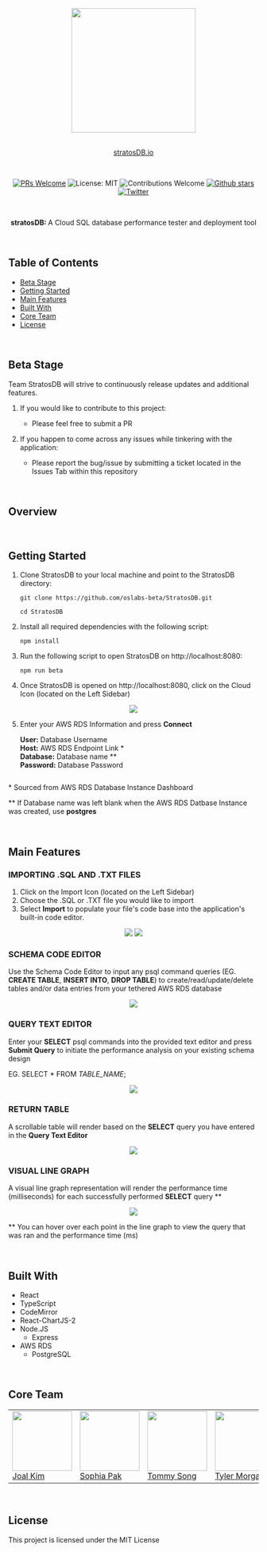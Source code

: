 <div align="center">

<img src="./client/assets/images/stratosdb_logo_black.png" width=250px>

<br>

<br>

<a href="https://stratosdb.io">stratosDB.io</a>

<br>

[![PRs Welcome](https://img.shields.io/badge/PRs-welcome-brightgreen.svg)](https://github.com/oslabs-beta/StratosDB)
![License: MIT](https://img.shields.io/badge/License-MIT-orange.svg)
![Contributions Welcome](https://img.shields.io/badge/Contributions-welcome-blue.svg)
[![Github stars](https://img.shields.io/github/stars/oslabs-beta/StratosDB?style=social)](https://github.com/oslabs-beta/StratosDB)
[![Twitter](https://img.shields.io/twitter/url?style=social&url=https%3A%2F%2Ftwitter.com%2Fteamstratosdb)](https://twitter.com/TeamStratosDB)

<br>

<p><b>stratosDB: </b>A Cloud SQL database performance tester and deployment tool</p>

</div>

<br>

## Table of Contents

- <a href="https://github.com/oslabs-beta/StratosDB#beta-stage">Beta Stage</a>
- <a href="https://github.com/oslabs-beta/StratosDB#getting-started">Getting Started</a>
- <a href="https://github.com/oslabs-beta/StratosDB#main-features">Main Features</a>
- <a href="https://github.com/oslabs-beta/StratosDB#built-with">Built With</a>
- <a href="https://github.com/oslabs-beta/StratosDB#core-team">Core Team</a>
- <a href="https://github.com/oslabs-beta/StratosDB#license">License</a>

<br>

## Beta Stage

Team StratosDB will strive to continuously release updates and additional features.

1. If you would like to contribute to this project:

   - Please feel free to submit a PR

2. If you happen to come across any issues while tinkering with the application:
   - Please report the bug/issue by submitting a ticket located in the Issues Tab within this repository

<br>

## Overview

<br>

## Getting Started

1.  Clone StratosDB to your local machine and point to the StratosDB directory:

        git clone https://github.com/oslabs-beta/StratosDB.git

        cd StratosDB

2.  Install all required dependencies with the following script:

        npm install

3.  Run the following script to open StratosDB on http://localhost:8080:

        npm run beta

4.  Once StratosDB is opened on http://localhost:8080, click on the Cloud Icon (located on the Left Sidebar)
<center>
	<img
		src="./client/assets/images/info-modal-cloud-icon.jpg"
	/>
</center>

5.  Enter your AWS RDS Information and press <strong>Connect</strong>

    <strong>User:</strong> Database Username
    <br />
    <strong>Host:</strong> AWS RDS Endpoint Link \*
    <br />
    <strong>Database:</strong> Database name \*\*
    <br />
    <strong>Password:</strong> Database Password

<center>
	<img
		src="./client/assets/images/info-modal-cloud-modal.jpg"
		alt=""
	/>
</center>

\* Sourced from AWS RDS Database Instance Dashboard

\*\* If Database name was left blank when the AWS RDS Datbase Instance was created, use <strong>postgres</strong>

<br>

## Main Features

### IMPORTING .SQL AND .TXT FILES

1.  Click on the Import Icon (located on the Left Sidebar)
2.  Choose the .SQL or .TXT file you would like to import
3.  Select <strong>Import</strong> to populate your file's code base into the application's built-in code editor.

<center>
<img
	src="./client/assets/images/info-modal-upload-icon.jpg"
/>
	<img
		src="./client/assets/images/info-modal-upload-modal.jpg"
	/>
</center>

### SCHEMA CODE EDITOR

Use the Schema Code Editor to input any psql command queries (EG. <strong>CREATE TABLE</strong>, <strong>INSERT INTO</strong>, <strong>DROP TABLE</strong>) to create/read/update/delete tables
and/or data entries from your tethered AWS RDS database

<center>
	<img
		src="./client/assets/images/info-modal-code-editor.jpg"
	/>
</center>

### QUERY TEXT EDITOR

Enter your <strong>SELECT</strong> psql commands into the provided
text editor and press <strong>Submit Query</strong> to initiate the
performance analysis on your existing schema design

EG. SELECT \* FROM <em>TABLE_NAME</em>;

<center>
<img
	src="./client/assets/images/info-modal-query-text-area.jpg"
/>
</center>

### RETURN TABLE

A scrollable table will render based on the <strong>SELECT</strong> query you have entered in the <strong>Query Text Editor</strong>

<center>
<img
	src="./client/assets/images/info-modal-returned-table.jpg"
/>
</center>

### VISUAL LINE GRAPH

A visual line graph representation will render the performance time
(milliseconds) for each successfully performed <strong>SELECT</strong> query \*\*

<center>
	<img
		src="./client/assets/images/info-modal-line-graph.jpg"
	/>
</center>

\*\* You can hover over each point in the line graph to view the query
that was ran and the performance time (ms)

<br>

## Built With

- React
- TypeScript
- CodeMirror
- React-ChartJS-2
- Node.JS
  - Express
- AWS RDS
  - PostgreSQL

<br>

## Core Team

<div>
<table>
<tr>
<td>
<a href="https://github.com/joalk"><img src="./client/assets/images/joalk.png" width="120px"/></a>
<br>
<a href="https://github.com/joalk">Joal Kim</a>
</td>
<td >
<a href="https://github.com/sophiapak"><img src="./client/assets/images/sophiapak.png" width="120px"/></a>
<br>
<a href="https://github.com/sophiapak">Sophia Pak</a>
</td>
<td>
<a href="https://github.com/tysong24"><img src="./client/assets/images/tysong24.png" width="120px"/></a>
<br>
<a href="https://github.com/tysong24">Tommy Song</a>
</td>
<td>
<a href="https://github.com/morgan562"><img src="./client/assets/images/morgan562.png" width="120px"/></a>
<br>
<a href="https://github.com/morgan562">Tyler Morgan</a>
</td>
</tr>
</table>
</div>

<br>

## License

This project is licensed under the MIT License
